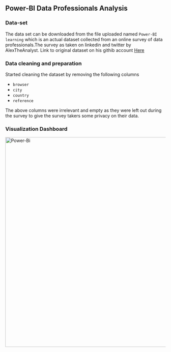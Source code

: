 ## Power-BI Data Professionals Analysis
### Data-set
The data set can be downloaded from the file uploaded named `Power-BI learning` which is an actual dataset collected from an online survey of data professionals.The survey as taken on linkedin and twitter by AlexTheAnalyst. Link to original dataset on his githib account [Here](https://github.com/AlexTheAnalyst/Power-BI/blob/main/Power%20BI%20-%20Final%20Project.xlsx) 

### Data cleaning and preparation
Started cleaning the dataset by removing the following columns
- `browser`
- `city`
- `country`
- `reference`
  
The above columns were irrelevant and empty as they were left out during the survey to give the survey takers some privacy on their data.

### Visualization Dashboard
<img width="660" alt="Power-Bi" src="https://github.com/The-alpha-male/Power-BI/assets/69481921/779933b1-d09a-438f-a10b-605a765e90d3">
